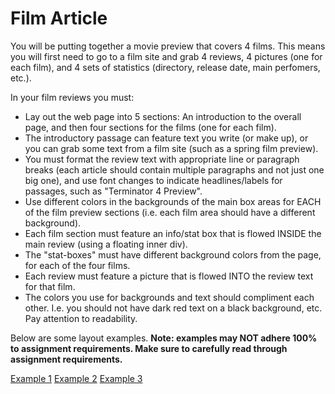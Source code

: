 Film Article
============

You will be putting together a movie preview that covers 4 films. This means you will first need to go to a film site and grab 4 reviews, 4 pictures (one for each film), and 4 sets of statistics (directory, release date, main perfomers, etc.).

In your film reviews you must:

* Lay out the web page into 5 sections: An introduction to the overall page, and then four sections for the films (one for each film).
* The introductory passage can feature text you write (or make up), or you can grab some text from a film site (such as a spring film preview).
* You must format the review text with appropriate line or paragraph breaks (each article should contain multiple paragraphs and not just one big one), and use font changes to indicate headlines/labels for passages, such as "Terminator 4 Preview".
* Use different colors in the backgrounds of the main box areas for EACH of the film preview sections (i.e. each film area should have a different background).
* Each film section must feature an info/stat box that is flowed INSIDE the main review (using a floating inner div).
* The "stat-boxes" must have different background colors from the page, for each of the four films. 
* Each review must feature a picture that is flowed INTO the review text for that film.
* The colors you use for backgrounds and text should compliment each other. I.e. you should not have dark red text on a black background, etc. Pay attention to readability.

Below are some layout examples. __Note: examples may NOT adhere 100% to assignment requirements. Make sure to carefully read through assignment requirements.__

[Example 1](http://itpwebdev.usc.edu/images/film_example.gif)
[Example 2](http://itpwebdev.usc.edu/images/film_example2.gif)
[Example 3](http://itpwebdev.usc.edu/images/film_example3.gif)
 